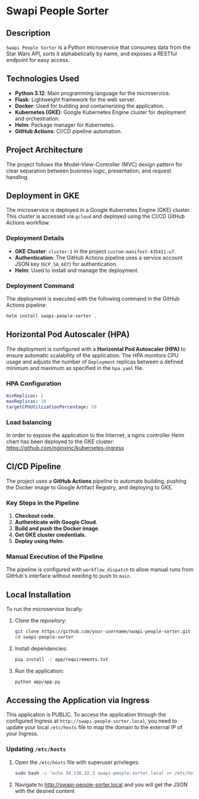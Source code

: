 # Swapi People Sorter

## Description
`Swapi People Sorter` is a Python microservice that consumes data from the Star Wars API, sorts it alphabetically by name, and exposes a RESTful endpoint for easy access.

## Technologies Used
- **Python 3.12**: Main programming language for the microservice.
- **Flask**: Lightweight framework for the web server.
- **Docker**: Used for building and containerizing the application.
- **Kubernetes (GKE)**: Google Kubernetes Engine cluster for deployment and orchestration.
- **Helm**: Package manager for Kubernetes.
- **GitHub Actions**: CI/CD pipeline automation.

## Project Architecture
The project follows the Model-View-Controller (MVC) design pattern for clear separation between business logic, presentation, and request handling.

## Deployment in GKE
The microservice is deployed in a Google Kubernetes Engine (GKE) cluster. This cluster is accessed via `gcloud` and deployed using the CI/CD GitHub Actions workflow.

### Deployment Details
- **GKE Cluster**: `cluster-1` in the project `custom-manifest-435411-u7`.
- **Authentication**: The GitHub Actions pipeline uses a service account JSON key (`GCP_SA_KEY`) for authentication.
- **Helm**: Used to install and manage the deployment.

### Deployment Command
The deployment is executed with the following command in the GitHub Actions pipeline:
```bash
helm install swapi-people-sorter .

```

## Horizontal Pod Autoscaler (HPA)
The deployment is configured with a **Horizontal Pod Autoscaler (HPA)** to ensure automatic scalability of the application. The HPA monitors CPU usage and adjusts the number of `Deployment` replicas between a defined minimum and maximum as specified in the `hpa.yaml` file.

### HPA Configuration
```yaml
minReplicas: 2
maxReplicas: 10
targetCPUUtilizationPercentage: 50

```

### Load balancing
In order to expose the application to the Internet, a nginx controller Helm chart has been deployed to the GKE cluster:
https://github.com/nginxinc/kubernetes-ingress

## CI/CD Pipeline
The project uses a **GitHub Actions** pipeline to automate building, pushing the Docker image to Google Artifact Registry, and deploying to GKE.

### Key Steps in the Pipeline
1. **Checkout code**.
2. **Authenticate with Google Cloud**.
3. **Build and push the Docker image**.
4. **Get GKE cluster credentials**.
5. **Deploy using Helm**.

### Manual Execution of the Pipeline
The pipeline is configured with `workflow_dispatch` to allow manual runs from GitHub's interface without needing to push to `main`.

## Local Installation
To run the microservice locally:
1. Clone the repository:
   ```bash
   git clone https://github.com/your-username/swapi-people-sorter.git
   cd swapi-people-sorter
   
   ```

2. Install dependencies:
   ```bash
   pip install -r app/requirements.txt
   
   ```

3. Run the application:
   ```bash
   python app/app.py
   
   ```

## Accessing the Application via Ingress
This application is PUBLIC. To access the application through the configured Ingress at `http://swapi-people-sorter.local`, you need to update your local `/etc/hosts` file to map the domain to the external IP of your Ingress.

### Updating `/etc/hosts`
1. Open the `/etc/hosts` file with superuser privileges:
   ```bash
   sudo bash -c "echo 34.136.32.3 swapi-people-sorter.local >> /etc/hosts"
   
   ```
2. Navigate to http://swapi-people-sorter.local and you will get the JSON with the desired content
